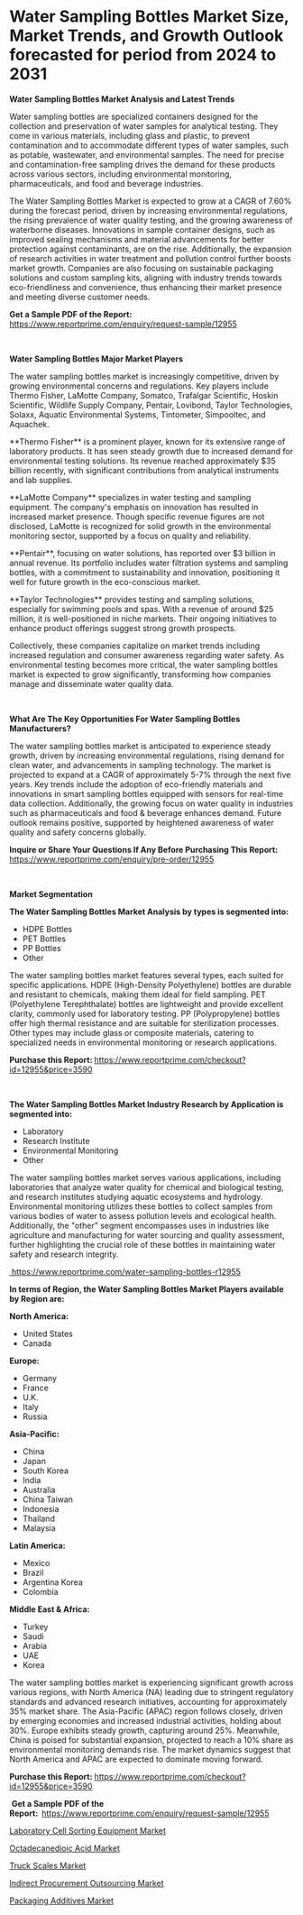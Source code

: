 <p><h1>Water Sampling Bottles Market Size, Market Trends, and Growth Outlook forecasted for period from 2024 to 2031</h1></p><p><strong>Water Sampling Bottles Market Analysis and Latest Trends</strong></p>
<p><p>Water sampling bottles are specialized containers designed for the collection and preservation of water samples for analytical testing. They come in various materials, including glass and plastic, to prevent contamination and to accommodate different types of water samples, such as potable, wastewater, and environmental samples. The need for precise and contamination-free sampling drives the demand for these products across various sectors, including environmental monitoring, pharmaceuticals, and food and beverage industries.</p><p>The Water Sampling Bottles Market is expected to grow at a CAGR of 7.60% during the forecast period, driven by increasing environmental regulations, the rising prevalence of water quality testing, and the growing awareness of waterborne diseases. Innovations in sample container designs, such as improved sealing mechanisms and material advancements for better protection against contaminants, are on the rise. Additionally, the expansion of research activities in water treatment and pollution control further boosts market growth. Companies are also focusing on sustainable packaging solutions and custom sampling kits, aligning with industry trends towards eco-friendliness and convenience, thus enhancing their market presence and meeting diverse customer needs.</p></p>
<p><strong>Get a Sample PDF of the Report:&nbsp;</strong> <a href="https://www.reportprime.com/enquiry/request-sample/12955">https://www.reportprime.com/enquiry/request-sample/12955</a></p>
<p>&nbsp;</p>
<p><strong>Water Sampling Bottles Major Market Players</strong></p>
<p><p>The water sampling bottles market is increasingly competitive, driven by growing environmental concerns and regulations. Key players include Thermo Fisher, LaMotte Company, Somatco, Trafalgar Scientific, Hoskin Scientific, Wildlife Supply Company, Pentair, Lovibond, Taylor Technologies, Solaxx, Aquatic Environmental Systems, Tintometer, Simpooltec, and Aquachek.</p><p>**Thermo Fisher** is a prominent player, known for its extensive range of laboratory products. It has seen steady growth due to increased demand for environmental testing solutions. Its revenue reached approximately $35 billion recently, with significant contributions from analytical instruments and lab supplies.</p><p>**LaMotte Company** specializes in water testing and sampling equipment. The company's emphasis on innovation has resulted in increased market presence. Though specific revenue figures are not disclosed, LaMotte is recognized for solid growth in the environmental monitoring sector, supported by a focus on quality and reliability.</p><p>**Pentair**, focusing on water solutions, has reported over $3 billion in annual revenue. Its portfolio includes water filtration systems and sampling bottles, with a commitment to sustainability and innovation, positioning it well for future growth in the eco-conscious market. </p><p>**Taylor Technologies** provides testing and sampling solutions, especially for swimming pools and spas. With a revenue of around $25 million, it is well-positioned in niche markets. Their ongoing initiatives to enhance product offerings suggest strong growth prospects.</p><p>Collectively, these companies capitalize on market trends including increased regulation and consumer awareness regarding water safety. As environmental testing becomes more critical, the water sampling bottles market is expected to grow significantly, transforming how companies manage and disseminate water quality data.</p></p>
<p>&nbsp;</p>
<p><strong>What Are The Key Opportunities For Water Sampling Bottles Manufacturers?</strong></p>
<p><p>The water sampling bottles market is anticipated to experience steady growth, driven by increasing environmental regulations, rising demand for clean water, and advancements in sampling technology. The market is projected to expand at a CAGR of approximately 5-7% through the next five years. Key trends include the adoption of eco-friendly materials and innovations in smart sampling bottles equipped with sensors for real-time data collection. Additionally, the growing focus on water quality in industries such as pharmaceuticals and food & beverage enhances demand. Future outlook remains positive, supported by heightened awareness of water quality and safety concerns globally.</p></p>
<p><strong>Inquire or Share Your Questions If Any Before Purchasing This Report:</strong> <a href="https://www.reportprime.com/enquiry/pre-order/12955">https://www.reportprime.com/enquiry/pre-order/12955</a></p>
<p>&nbsp;</p>
<p><strong>Market Segmentation</strong></p>
<p><strong>The Water Sampling Bottles Market Analysis by types is segmented into:</strong></p>
<p><ul><li>HDPE Bottles</li><li>PET Bottles</li><li>PP Bottles</li><li>Other</li></ul></p>
<p><p>The water sampling bottles market features several types, each suited for specific applications. HDPE (High-Density Polyethylene) bottles are durable and resistant to chemicals, making them ideal for field sampling. PET (Polyethylene Terephthalate) bottles are lightweight and provide excellent clarity, commonly used for laboratory testing. PP (Polypropylene) bottles offer high thermal resistance and are suitable for sterilization processes. Other types may include glass or composite materials, catering to specialized needs in environmental monitoring or research applications.</p></p>
<p><strong>Purchase this Report:&nbsp;</strong><a href="https://www.reportprime.com/checkout?id=12955&price=3590">https://www.reportprime.com/checkout?id=12955&price=3590</a></p>
<p>&nbsp;</p>
<p><strong>The Water Sampling Bottles Market Industry Research by Application is segmented into:</strong></p>
<p><ul><li>Laboratory</li><li>Research Institute</li><li>Environmental Monitoring</li><li>Other</li></ul></p>
<p><p>The water sampling bottles market serves various applications, including laboratories that analyze water quality for chemical and biological testing, and research institutes studying aquatic ecosystems and hydrology. Environmental monitoring utilizes these bottles to collect samples from various bodies of water to assess pollution levels and ecological health. Additionally, the "other" segment encompasses uses in industries like agriculture and manufacturing for water sourcing and quality assessment, further highlighting the crucial role of these bottles in maintaining water safety and research integrity.</p></p>
<p><a href="https://www.reportprime.com/water-sampling-bottles-r12955">&nbsp;https://www.reportprime.com/water-sampling-bottles-r12955</a></p>
<p><strong>In terms of Region, the Water Sampling Bottles Market Players available by Region are:</strong></p>
<p>
    <p> <strong> North America: </strong>
        <ul>
            <li>United States</li>
            <li>Canada</li>
        </ul>
        </p> 
    <p> <strong> Europe: </strong>
        <ul>
            <li>Germany</li>
            <li>France</li>
            <li>U.K.</li>
            <li>Italy</li>
            <li>Russia</li>
        </ul>
        </p> 
    <p> <strong> Asia-Pacific: </strong>
        <ul>
            <li>China</li>
            <li>Japan</li>
            <li>South Korea</li>
            <li>India</li>
            <li>Australia</li>
            <li>China Taiwan</li>
            <li>Indonesia</li>
            <li>Thailand</li>
            <li>Malaysia</li>
        </ul>
        </p> 
    <p> <strong> Latin America: </strong>
        <ul>
            <li>Mexico</li>
            <li>Brazil</li>
            <li>Argentina Korea</li>
            <li>Colombia</li>
        </ul>
        </p> 
    <p> <strong> Middle East & Africa: </strong>
        <ul>
            <li>Turkey</li>
            <li>Saudi</li>
            <li>Arabia</li>
            <li>UAE</li>
            <li>Korea</li>
        </ul>
    </p>
    </p>
<p><p>The water sampling bottles market is experiencing significant growth across various regions, with North America (NA) leading due to stringent regulatory standards and advanced research initiatives, accounting for approximately 35% market share. The Asia-Pacific (APAC) region follows closely, driven by emerging economies and increased industrial activities, holding about 30%. Europe exhibits steady growth, capturing around 25%. Meanwhile, China is poised for substantial expansion, projected to reach a 10% share as environmental monitoring demands rise. The market dynamics suggest that North America and APAC are expected to dominate moving forward.</p></p>
<p><strong>Purchase this Report: </strong><a href="https://www.reportprime.com/checkout?id=12955&price=3590">https://www.reportprime.com/checkout?id=12955&price=3590</a></p>
<p>&nbsp;<strong>Get a Sample PDF of the Report:&nbsp;&nbsp;</strong><a href="https://www.reportprime.com/enquiry/request-sample/12955">https://www.reportprime.com/enquiry/request-sample/12955</a></p>
<p><strong></strong></p>
<p><p><a href="https://issuu.com/reportprime-2/docs/laboratory-cell-sorting-equipment-m_cd351e3bb36cee">Laboratory Cell Sorting Equipment Market</a></p><p><a href="https://www.linkedin.com/pulse/strategic-market-insights-navigating-global-octadecanedioic-u0mdf?trackingId=HxqYqgj9Rk%2BxbsOYaD%2Fofw%3D%3D">Octadecanedioic Acid Market</a></p><p><a href="https://github.com/ryanbell8967/Market-Research-Report-List-1/blob/main/truck-scales-market.md">Truck Scales Market</a></p><p><a href="https://medium.com/@usopmask_4716/global-indirect-procurement-outsourcing-industry-analysis-share-growth-trends-and-forecast-2024-80cf14c5c2cb">Indirect Procurement Outsourcing Market</a></p><p><a href="https://www.linkedin.com/pulse/future-ready-strategic-insights-global-packaging-additives-78azf?trackingId=C7kjH87gRyWD34BrIrE8Qw%3D%3D">Packaging Additives Market</a></p></p>